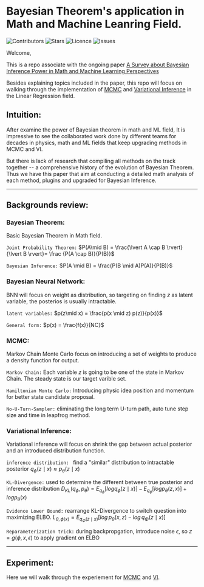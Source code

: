 # Bayesian Theorem's application in Math and Machine Leanring Field.

![Contributors](https://img.shields.io/github/contributors/EthanWTL/BayesianNN?style=plastic)
![Stars](https://img.shields.io/github/stars/EthanWTL/BayesianNN)
![Licence](https://img.shields.io/github/license/EthanWTL/BayesianNN)
![Issues](https://img.shields.io/github/issues/EthanWTL/BayesianNN)

Welcome,

This is a repo associate with the ongoing paper [A Survey about Bayesian Inference Power in Math and Machine Learning Perspectives](Bayesian_Inference_first_draft.pdf)

Besides explaining topics included in the paper, this repo will focus on walking through the implementation of [MCMC](HMC_winequality.ipynb) and [Variational Inference](HMC_winequality.ipynb) in the Linear Regression field.

## Intuition:
After examine the power of Bayesian theorem in math and ML field, It is impressive to see the collaborated work done by different teams for decades in physics, math and ML fields that keep upgrading methods in MCMC and VI.

But there is lack of research that compiling all methods on the track together -- a comprehensive history of the evolution of Bayesian Theorem. Thus we have this paper that aim at conducting a detailed math analysis of each method, plugins and upgraded for Bayesian Inference.

---
## Backgrounds review: 
### Bayesian Theorem:
Basic Bayesian Theorem in Math field.

```Joint Probability Theorem:``` $P(A\mid B) = \frac{\lvert A \cap B \rvert}{\lvert B \rvert}= \frac {P(A \cap B)}{P(B)}$

```Bayesian Inference:``` $P(A \mid B) = \frac{P(B \mid A)P(A)}{P(B)}$


### Bayesian Neural Network:
BNN will focus on weight as distribution, so targeting on finding $z$ as latent variable, the posterios is usually intractable.

```latent variables:``` $p(z\mid x) = \frac{p(x \mid z) p(z)}{p(x)}$

```General form:``` $p(x) = \frac{f(x)}{NC}$


### MCMC:
Markov Chain Monte Carlo focus on introducing a set of weights to produce a density function for output.

 ```Markov Chain:``` Each variable $z$ is going to be one of the state in Markov Chain. The steady state is our target varible set.
 
 ```Hamiltonian Monte Carlo:``` Introducing physic idea position and momentum for better state candidate proposal.
 
 ```No-U-Turn-Sampler:``` eliminating the long term U-turn path, auto tune step size and time in leapfrog method.



### Variational Inference:
Variational inference will focus on shrink the gap between actual posterior and an introduced distribution function.

```inference distribution: ``` find a "similar" distribution to intractable posterior $q_{\phi}(z \mid x) \approx p_{\theta} (z \mid x) \nonumber$

```KL-Divergence:```  used to determine the different between true posterior and inference distribution $D_{KL}(q_{\phi},p_{\theta}) = E_{q_{\phi}} \left[log q_{\phi}(z \mid x) \right] - E_{q_{\phi}} \left[log p_{\theta}(z,x) \right] + log p_{\theta}(x)$

```Evidence Lower Bound:``` rearrange KL-Divergence to switch question into maximizing ELBO. $L_{\theta,\phi(x)} = E_{q_{\Phi} (z \mid x)} \left[log \, p_{\theta}(x,z) - log \, q_{\Phi}(z\mid x) \right]$

```Reparameterization trick:``` during backpropgation, introduce noise $\epsilon$, so $z = g(\phi, x, \epsilon)$ to apply gradient on ELBO

  ---


## Experiment:
Here we will walk through the experiement for [MCMC](HMC_winequality.ipynb) and [VI]().
